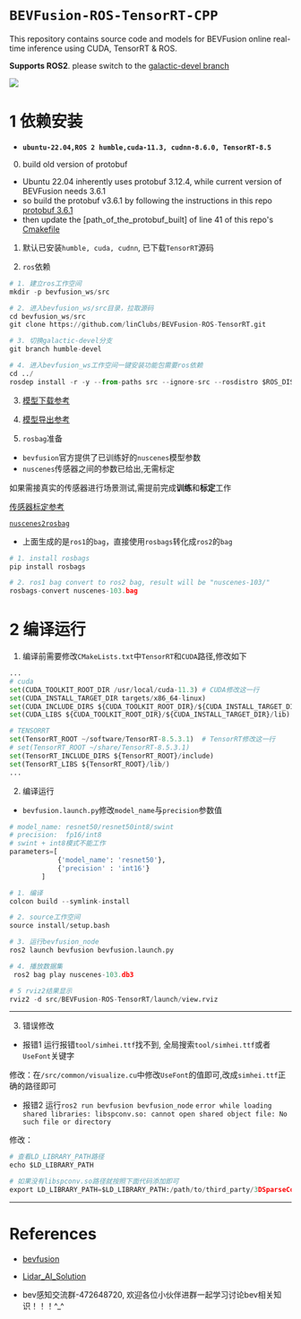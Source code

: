# `BEVFusion-ROS-TensorRT-CPP`

This repository contains source code and models for BEVFusion online real-time inference using CUDA, TensorRT & ROS.

**Supports ROS2**. please switch to the [galactic-devel branch](https://github.com/linClubs/BEVFusion-ROS-TensorRT/tree/galactic-devel)


![](configs/cuda-bevfusion.gif)


# 1 依赖安装

+ **`ubuntu-22.04,ROS 2 humble,cuda-11.3, cudnn-8.6.0, TensorRT-8.5`**

0. build old version of protobuf
   
+ Ubuntu 22.04 inherently uses protobuf 3.12.4, while current version of BEVFusion needs 3.6.1
+ so build the protobuf v3.6.1 by following the instructions in this repo [protobuf 3.6.1](https://github.com/protocolbuffers/protobuf/tree/v3.6.1)
+ then update the [path_of_the_protobuf_built] of line 41 of this repo's [Cmakefile](https://github.com/thirdcat/BEVFusion-ROS-TensorRT/blob/humble-devel/CMakeLists.txt)

1. 默认已安装`humble, cuda, cudnn`, 已下载`TensorRT`源码

2. `ros`依赖

~~~python
# 1. 建立ros工作空间
mkdir -p bevfusion_ws/src

# 2. 进入bevfusion_ws/src目录，拉取源码
cd bevfusion_ws/src
git clone https://github.com/linClubs/BEVFusion-ROS-TensorRT.git 

# 3. 切换galactic-devel分支
git branch humble-devel

# 4. 进入bevfusion_ws工作空间一键安装功能包需要ros依赖
cd ../ 
rosdep install -r -y --from-paths src --ignore-src --rosdistro $ROS_DISTRO
~~~

3. [模型下载参考](https://github.com/linClubs/BEVFusion-ROS-TensorRT/blob/main/model/readme.md)

4. [模型导出参考](https://github.com/NVIDIA-AI-IOT/Lidar_AI_Solution/blob/master/CUDA-BEVFusion/qat/README.md)

5. `rosbag`准备

+ `bevfusion`官方提供了已训练好的`nuscenes`模型参数
+ `nuscenes`传感器之间的参数已给出,无需标定 

如果需接真实的传感器进行场景测试,需提前完成**训练**和**标定**工作

[传感器标定参考](https://github.com/linClubs/Calibration-Is-All-You-Need)


[`nuscenes2rosbag`](https://github.com/linClubs/nuscenes2rosbag)

+ 上面生成的是`ros1`的`bag`，直接使用`rosbags`转化成`ros2`的`bag`

~~~python
# 1. install rosbags
pip install rosbags

# 2. ros1 bag convert to ros2 bag, result will be "nuscenes-103/"
rosbags-convert nuscenes-103.bag
~~~



# 2 编译运行

1. 编译前需要修改`CMakeLists.txt`中`TensorRT`和`CUDA`路径,修改如下

~~~python
...
# cuda
set(CUDA_TOOLKIT_ROOT_DIR /usr/local/cuda-11.3) # CUDA修改这一行
set(CUDA_INSTALL_TARGET_DIR targets/x86_64-linux)
set(CUDA_INCLUDE_DIRS ${CUDA_TOOLKIT_ROOT_DIR}/${CUDA_INSTALL_TARGET_DIR}/include)
set(CUDA_LIBS ${CUDA_TOOLKIT_ROOT_DIR}/${CUDA_INSTALL_TARGET_DIR}/lib)

# TENSORRT
set(TensorRT_ROOT ~/software/TensorRT-8.5.3.1)  # TensorRT修改这一行
# set(TensorRT_ROOT ~/share/TensorRT-8.5.3.1)           
set(TensorRT_INCLUDE_DIRS ${TensorRT_ROOT}/include)
set(TensorRT_LIBS ${TensorRT_ROOT}/lib/)
...
~~~

2. 编译运行

+ `bevfusion.launch.py`修改`model_name`与`precision`参数值
~~~python
# model_name: resnet50/resnet50int8/swint
# precision:  fp16/int8
# swint + int8模式不能工作
parameters=[
			{'model_name': 'resnet50'},
			{'precision' : 'int16'}
		]
~~~

~~~python
# 1. 编译
colcon build --symlink-install

# 2. source工作空间
source install/setup.bash

# 3. 运行bevfusion_node
ros2 launch bevfusion bevfusion.launch.py

# 4. 播放数据集
 ros2 bag play nuscenes-103.db3

# 5 rviz2结果显示
rviz2 -d src/BEVFusion-ROS-TensorRT/launch/view.rviz
~~~

---

3. 错误修改
+ 报错1 运行报错`tool/simhei.ttf`找不到, 全局搜索`tool/simhei.ttf`或者`UseFont`关键字

修改：在`/src/common/visualize.cu`中修改`UseFont`的值即可,改成`simhei.ttf`正确的路径即可


+ 报错2 运行`ros2 run bevfusion bevfusion_node` 
`error while loading shared libraries: libspconv.so: cannot open shared object file: No such file or directory`

修改：
~~~python
# 查看LD_LIBRARY_PATH路径
echo $LD_LIBRARY_PATH

# 如果没有libspconv.so路径就按照下面代码添加即可
export LD_LIBRARY_PATH=$LD_LIBRARY_PATH:/path/to/third_party/3DSparseConvolution/libspconv/lib/x86_64
~~~

---

# References

+ [bevfusion](https://github.com/mit-han-lab/bevfusion)
+ [Lidar_AI_Solution](https://github.com/NVIDIA-AI-IOT/Lidar_AI_Solution)


+ bev感知交流群-472648720, 欢迎各位小伙伴进群一起学习讨论bev相关知识！！！^_^
